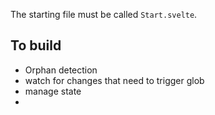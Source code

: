 The starting file must be called `Start.svelte`.

## To build

- Orphan detection
- watch for changes that need to trigger glob
- manage state
-
